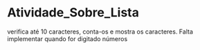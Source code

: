 # Atividade_Sobre_Lista
verifica até 10 caracteres, conta-os e mostra os caracteres. Falta implementar quando for digitado números
